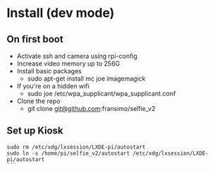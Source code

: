 # Install (dev mode)

## On first boot

- Activate ssh and camera using rpi-config
- Increase video memory up to 256G
- Install basic packages
  - sudo apt-get install mc joe imagemagick
- If you're on a hidden wifi
  - sudo joe /etc/wpa_supplicant/wpa_supplicant.conf
- Clone the repo
  - git clone git@github.com:fransimo/selfie_v2

## Set up Kiosk


``` 
sudo rm /etc/xdg/lxsession/LXDE-pi/autostart
sudo ln -s /home/pi/selfie_v2/autostart /etc/xdg/lxsession/LXDE-pi/autostart
´´´
